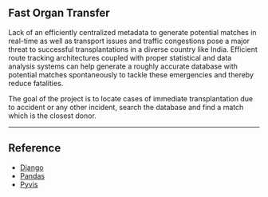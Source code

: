 ## Fast Organ Transfer

Lack of an efficiently centralized metadata to generate potential matches in real-time as well as transport issues and traffic congestions pose a major threat to successful transplantations in a diverse country like India. Efficient route tracking architectures coupled with proper statistical and data analysis systems can help generate a roughly accurate database with potential matches spontaneously to tackle these emergencies and thereby reduce fatalities.

The goal of the project is to locate cases of immediate transplantation due to accident or any other incident, search the database and find a match which is the closest donor.

---

## Reference

* [Django](https://docs.djangoproject.com/en/4.0/)
* [Pandas](https://pandas.pydata.org/docs/user_guide/index.html)
* [Pyvis](https://pyvis.readthedocs.io/en/latest/index.html)
